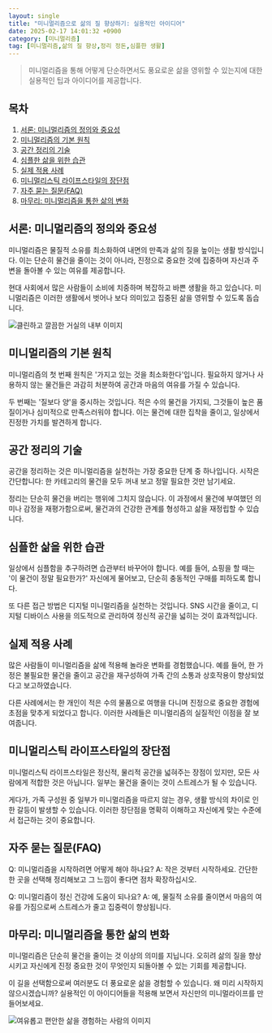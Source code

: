 ```yaml
---
layout: single
title: "미니멀리즘으로 삶의 질 향상하기: 실용적인 아이디어"
date: 2025-02-17 14:01:32 +0900
category: [미니멀리즘]
tag: [미니멀리즘,삶의 질 향상,정리 정돈,심플한 생활]
---
```

  
> 미니멀리즘을 통해 어떻게 단순하면서도 풍요로운 삶을 영위할 수 있는지에 대한 실용적인 팁과 아이디어를 제공합니다.

## 목차
1. [서론: 미니멀리즘의 정의와 중요성](#서론-미니멀리즘의-정의와-중요성)
2. [미니멀리즘의 기본 원칙](#미니멀리즘의-기본-원칙)
3. [공간 정리의 기술](#공간-정리의-기술)
4. [심플한 삶을 위한 습관](#심플한-삶을-위한-습관)
5. [실제 적용 사례](#실제-적용-사례)
6. [미니멀리스틱 라이프스타일의 장단점](#미니멀리스틱-라이프스타일의-장단점)
7. [자주 묻는 질문(FAQ)](#자주-묻는-질문faq)
8. [마무리: 미니멀리즘을 통한 삶의 변화](#마무리-미니멀리즘을-통한-삶의-변화)

## 서론: 미니멀리즘의 정의와 중요성

미니멀리즘은 물질적 소유를 최소화하여 내면의 만족과 삶의 질을 높이는 생활 방식입니다. 이는 단순히 물건을 줄이는 것이 아니라, 진정으로 중요한 것에 집중하며 자신과 주변을 돌아볼 수 있는 여유를 제공합니다.


현대 사회에서 많은 사람들이 소비에 치중하며 복잡하고 바쁜 생활을 하고 있습니다. 미니멀리즘은 이러한 생활에서 벗어나 보다 의미있고 집중된 삶을 영위할 수 있도록 돕습니다.


![클린하고 깔끔한 거실의 내부 이미지](undefined)



## 미니멀리즘의 기본 원칙

미니멀리즘의 첫 번째 원칙은 '가지고 있는 것을 최소화한다'입니다. 필요하지 않거나 사용하지 않는 물건들은 과감히 처분하여 공간과 마음의 여유를 가질 수 있습니다.


두 번째는 '질보다 양'을 중시하는 것입니다. 적은 수의 물건을 가지되, 그것들이 높은 품질이거나 심미적으로 만족스러워야 합니다. 이는 물건에 대한 집착을 줄이고, 일상에서 진정한 가치를 발견하게 합니다.



## 공간 정리의 기술

공간을 정리하는 것은 미니멀리즘을 실천하는 가장 중요한 단계 중 하나입니다. 시작은 간단합니다: 한 카테고리의 물건을 모두 꺼내 보고 정말 필요한 것만 남기세요.


정리는 단순히 물건을 버리는 행위에 그치지 않습니다. 이 과정에서 물건에 부여했던 의미나 감정을 재평가함으로써, 물건과의 건강한 관계를 형성하고 삶을 재정립할 수 있습니다.



## 심플한 삶을 위한 습관

일상에서 심플함을 추구하려면 습관부터 바꾸어야 합니다. 예를 들어, 쇼핑을 할 때는 '이 물건이 정말 필요한가?' 자신에게 물어보고, 단순히 충동적인 구매를 피하도록 합니다.


또 다른 접근 방법은 디지털 미니멀리즘을 실천하는 것입니다. SNS 시간을 줄이고, 디지털 디바이스 사용을 의도적으로 관리하여 정신적 공간을 넓히는 것이 효과적입니다.



## 실제 적용 사례

많은 사람들이 미니멀리즘을 삶에 적용해 놀라운 변화를 경험했습니다. 예를 들어, 한 가정은 불필요한 물건을 줄이고 공간을 재구성하여 가족 간의 소통과 상호작용이 향상되었다고 보고하였습니다.


다른 사례에서는 한 개인이 적은 수의 물품으로 여행을 다니며 진정으로 중요한 경험에 초점을 맞추게 되었다고 합니다. 이러한 사례들은 미니멀리즘의 실질적인 이점을 잘 보여줍니다.



## 미니멀리스틱 라이프스타일의 장단점

미니멀리스틱 라이프스타일은 정신적, 물리적 공간을 넓혀주는 장점이 있지만, 모든 사람에게 적합한 것은 아닙니다. 일부는 물건을 줄이는 것이 스트레스가 될 수 있습니다.


게다가, 가족 구성원 중 일부가 미니멀리즘을 따르지 않는 경우, 생활 방식의 차이로 인한 갈등이 발생할 수 있습니다. 이러한 장단점을 명확히 이해하고 자신에게 맞는 수준에서 접근하는 것이 중요합니다.



## 자주 묻는 질문(FAQ)

Q: 미니멀리즘을 시작하려면 어떻게 해야 하나요? A: 작은 것부터 시작하세요. 간단한 한 곳을 선택해 정리해보고 그 느낌이 좋다면 점차 확장하십시오.


Q: 미니멀리즘이 정신 건강에 도움이 되나요? A: 예, 물질적 소유를 줄이면서 마음의 여유를 가짐으로써 스트레스가 줄고 집중력이 향상됩니다.



## 마무리: 미니멀리즘을 통한 삶의 변화

미니멀리즘은 단순히 물건을 줄이는 것 이상의 의미를 지닙니다. 오히려 삶의 질을 향상시키고 자신에게 진정 중요한 것이 무엇인지 되돌아볼 수 있는 기회를 제공합니다. 


이 길을 선택함으로써 여러분도 더 풍요로운 삶을 경험할 수 있습니다. 왜 미리 시작하지 않으시겠습니까? 실용적인 이 아이디어들을 적용해 보면서 자신만의 미니멀라이프를 만들어보세요.


![여유롭고 편안한 삶을 경험하는 사람의 이미지](undefined)

